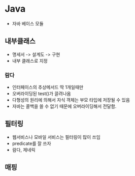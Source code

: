 # Java
- 자바 베이스 모듈

## 내부클래스
- 명세서 -> 설계도 -> 구현
- 내부 클래스로 지정

### 람다
- 인터페이스의 추상메서드 딱 1개일때만
- 오버라이딩된 test()가 끌려나옴
- 다형성의 원리에 의해서 자식 객체는 부모 타입에 저장될 수 있음
- 자바는 콜백을 쓸 수 없기 때문에 오버라이딩해서 전달함.

## 필터링
- 웹서비스나 모바일 서비스는 필터링이 많이 쓰임
- predicate를 잘 쓰자
- 람다, 제네릭

## 매핑
